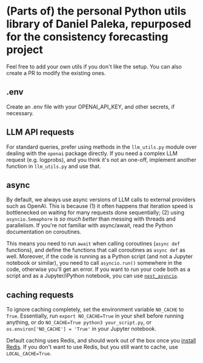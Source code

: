 # (Parts of) the personal Python utils library of Daniel Paleka, repurposed for the consistency forecasting project
Feel free to add your own utils if you don't like the setup. You can also create a PR to modify the existing ones.

## .env
Create an .env file with your OPENAI_API_KEY, and other secrets, if necessary.

## LLM API requests
For standard queries, prefer using methods in the `llm_utils.py` module over dealing with the `openai` package directly.
If you need a complex LLM request (e.g. logprobs), and you think it's not an one-off, implement another function in `llm_utils.py` and use that.

## async
By default, we always use async versions of LLM calls to external providers such as OpenAI.
This is because (1) it often happens that iteration speed is bottlenecked on waiting for many requests done sequentially;
(2) using `asyncio.Semaphore` is *so much better* than messing with threads and parallelism.
If you're not familiar with async/await, read the Python documentation on coroutines.

This means you need to run `await` when calling coroutines (`async def` functions), and define the functions that call coroutines as `async def` as well.
Moreover, if the code is running as a Python script (and not a Jupyter notebook or similar), you need to call `asyncio.run()` somewhere in the code, otherwise you'll get an error.
If you want to run your code both as a script and as a Jupyter/iPython notebook, you can use [`nest_asyncio`](https://github.com/erdewit/nest_asyncio).

## caching requests
To ignore caching completely, set the environment variable `NO_CACHE` to `True`.
Essentially, run `export NO_CACHE=True` in your shell before running anything, 
or do `NO_CACHE=True python3 your_script.py`, or `os.environ['NO_CACHE'] = 'True'` in your Jupyter notebook.

Default caching uses Redis, and should work out of the box once you [install Redis](https://redis.io/docs/install/install-redis/).
If you don't want to use Redis, but you still want to cache, use `LOCAL_CACHE=True`.
